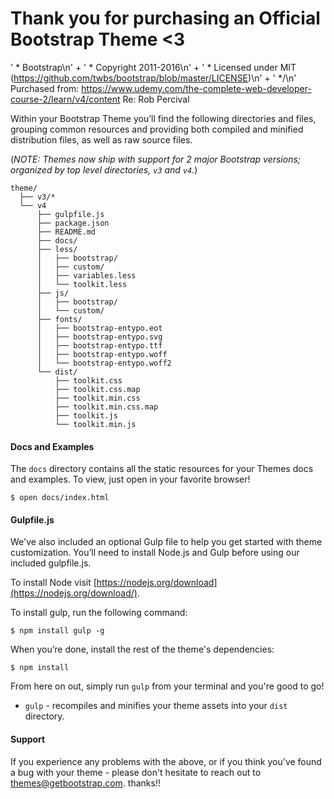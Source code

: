 # Thank you for purchasing an Official Bootstrap Theme <3 #
 ' * Bootstrap\n' +
  ' * Copyright 2011-2016\n' +
  ' * Licensed under MIT (https://github.com/twbs/bootstrap/blob/master/LICENSE)\n' +
  ' */\n'
Purchased from:
https://www.udemy.com/the-complete-web-developer-course-2/learn/v4/content 
Re: Rob Percival


Within your Bootstrap Theme you’ll find the following directories and files, grouping common resources and providing both compiled and minified distribution files, as well as raw source files.

(*NOTE: Themes now ship with support for 2 major Bootstrap versions; organized by top level directories, `v3` and `v4`.*)

```
theme/
  ├── v3/*
  └── v4
      ├── gulpfile.js
      ├── package.json
      ├── README.md
      ├── docs/
      ├── less/
      │   ├── bootstrap/
      │   ├── custom/
      │   ├── variables.less
      │   └── toolkit.less
      ├── js/
      │   ├── bootstrap/
      │   └── custom/
      ├── fonts/
      │   ├── bootstrap-entypo.eot
      │   ├── bootstrap-entypo.svg
      │   ├── bootstrap-entypo.ttf
      │   ├── bootstrap-entypo.woff
      │   └── bootstrap-entypo.woff2
      └── dist/
          ├── toolkit.css
          ├── toolkit.css.map
          ├── toolkit.min.css
          ├── toolkit.min.css.map
          ├── toolkit.js
          └── toolkit.min.js
```

#### Docs and Examples

The `docs` directory contains all the static resources for your Themes docs and examples. To view, just open in your favorite browser!

```
$ open docs/index.html
```


#### Gulpfile.js

We've also included an optional Gulp file to help you get started with theme customization. You’ll need to install Node.js and Gulp before using our included gulpfile.js.

To install Node visit [https://nodejs.org/download](https://nodejs.org/download/).

To install gulp, run the following command:

```
$ npm install gulp -g
```

When you’re done, install the rest of the theme's dependencies:

```
$ npm install
```

From here on out, simply run `gulp` from your terminal and you're good to go!

+ `gulp` - recompiles and minifies your theme assets into your `dist` directory.


#### Support

If you experience any problems with the above, or if you think you've found a bug with your theme - please don't hesitate to reach out to themes@getbootstrap.com. thanks!!
